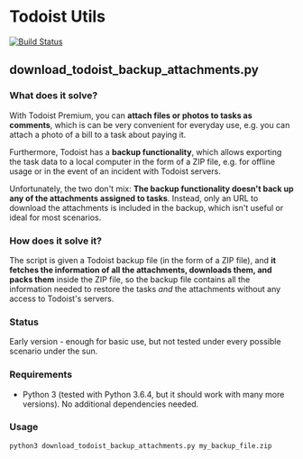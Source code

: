 # Todoist Utils

[![Build Status](https://travis-ci.org/joanbm/todoist-utils.svg?branch=master)](https://travis-ci.org/joanbm/todoist-utils)

## download_todoist_backup_attachments.py

### What does it solve?

With Todoist Premium, you can **attach files or photos to tasks as comments**, which is can be very convenient for everyday use, e.g. you can attach a photo of a bill to a task about paying it.

Furthermore, Todoist has a **backup functionality**, which allows exporting the task data to a local computer in the form of a ZIP file, e.g. for offline usage or in the event of an incident with Todoist servers.

Unfortunately, the two don't mix: **The backup functionality doesn't back up any of the attachments assigned to tasks**. Instead, only an URL to download the attachments is included in the backup, which isn't useful or ideal for most scenarios.

### How does it solve it?

The script is given a Todoist backup file (in the form of a ZIP file), and **it fetches the information of all the attachments, downloads them, and packs them** inside the ZIP file, so the backup file contains all the information needed to restore the tasks *and* the attachments without any access to Todoist's servers.

### Status

Early version - enough for basic use, but not tested under every possible scenario under the sun.

### Requirements

* Python 3 (tested with Python 3.6.4, but it should work with many more versions). No additional dependencies needed.

### Usage
``python3 download_todoist_backup_attachments.py my_backup_file.zip``